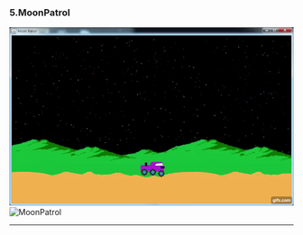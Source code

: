 ### 5.MoonPatrol</br>
![MoonPatrol](./images/moon1.gif)</br>
![MoonPatrol](./images/moon2.gif)</br>
***

